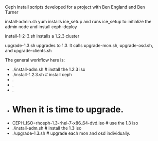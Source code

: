 Ceph install scripts developed for a project with Ben England and Ben Turner

install-admin.sh yum installs ice_setup and runs ice_setup to initialize the admin node and install ceph-deploy

install-1-2-3.sh installs a 1.2.3 cluster

upgrade-1.3.sh upgrades to 1.3.  It calls upgrade-mon.sh, upgrade-osd.sh, and upgrade-clients.sh

The general workflow here is:
- ./install-adm.sh                  # install the 1.2.3 iso
- ./install-1.2.3.sh                # install ceph
- .
- .
- .
- # When it is time to upgrade.
- CEPH_ISO=rhceph-1.3-rhel-7-x86_64-dvd.iso          # use the 1.3 iso
- ./install-adm.sh                                   # install the 1.3 iso
- ./upgrade-1.3.sh                                   # upgrade each mon and osd individually.
  

